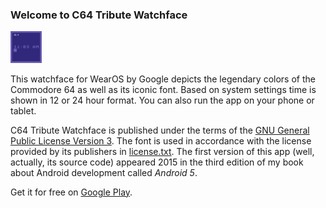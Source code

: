 ### Welcome to C64 Tribute Watchface

<img src="./artwork/app_symbol.png" width="10%">

This watchface for WearOS by Google depicts the legendary colors of the Commodore 64 as well as its iconic font. Based on system settings time is shown in 12 or 24 hour format. You can also run the app on your phone or tablet. 

C64 Tribute Watchface is published under the terms of the [GNU General Public License Version 3](./gpl-3.0.txt). The font is used in accordance with the license provided by its publishers in [license.txt](./license.txt). The first version of this app (well, actually, its source code) appeared 2015 in the third edition of my book about Android development called *Android 5*.

Get it for free on [Google Play](https://play.google.com/store/apps/details?id=com.thomaskuenneth.c64watchface).